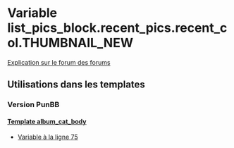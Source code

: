 # Variable list_pics_block.recent_pics.recent_col.THUMBNAIL_NEW
[Explication sur le forum des forums](http://forum.forumactif.com/t294113-listing-des-variables#list_pics_block.recent_pics.recent_col.THUMBNAIL_NEW)
## Utilisations dans les templates
### Version PunBB
#### [Template album_cat_body](punbb/album_cat_body.md)
* [Variable à la ligne 75](../punbb/album_cat_body.tpl#L75)